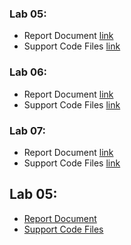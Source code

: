 ### Lab 05:
- Report Document [link](https://www.youtube.com/watch?v=dQw4w9WgXcQ)
- Support Code Files [link](https://www.youtube.com/watch?v=dQw4w9WgXcQ)

### Lab 06:
- Report Document [link](https://www.youtube.com/watch?v=dQw4w9WgXcQ)
- Support Code Files [link](https://www.youtube.com/watch?v=dQw4w9WgXcQ)

### Lab 07:
- Report Document [link](https://www.youtube.com/watch?v=dQw4w9WgXcQ)
- Support Code Files [link](https://www.youtube.com/watch?v=dQw4w9WgXcQ)

## Lab 05:
- <a href="https://www.youtube.com/watch?v=dQw4w9WgXcQ" target="_blank" rel="noopener noreferrer">Report Document</a>
- <a href="https://www.youtube.com/watch?v=dQw4w9WgXcQ" target="_blank" rel="noopener noreferrer">Support Code Files</a>
